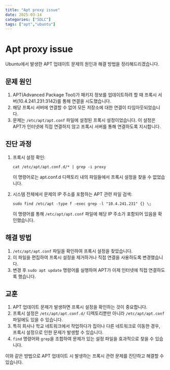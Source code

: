 ```yaml
---
title: "Apt proxy issue"
date: 2025-03-14
categories: ["SDLC"]
tags: ["apt","ubuntu"]
---
```




# Apt proxy issue 

Ubuntu에서 발생한 APT 업데이트 문제의 원인과 해결 방법을 정리해드리겠습니다.

## 문제 원인

1. APT(Advanced Package Tool)가 패키지 정보를 업데이트하려 할 때 프록시 서버(10.4.241.231:3142)를 통해 연결을 시도했습니다.
2. 해당 프록시 서버에 연결할 수 없어 모든 저장소에 대한 연결이 타임아웃되었습니다.
3. 문제는 `/etc/apt/apt.conf` 파일에 설정된 프록시 설정이었습니다. 이 설정은 APT가 인터넷에 직접 연결하지 않고 프록시 서버를 통해 연결하도록 지시합니다.

## 진단 과정

1. 프록시 설정 확인:
   ```
   cat /etc/apt/apt.conf.d/* | grep -i proxy
   ```
   이 명령어로는 apt.conf.d 디렉토리 내의 파일들에서 프록시 설정을 찾을 수 없었습니다.

2. 시스템 전체에서 문제의 IP 주소를 포함하는 APT 관련 파일 검색:
   ```
   sudo find /etc/apt -type f -exec grep -l "10.4.241.231" {} \;
   ```
   이 명령어를 통해 `/etc/apt/apt.conf` 파일에 해당 IP 주소가 포함되어 있음을 확인했습니다.

## 해결 방법

1. `/etc/apt/apt.conf` 파일을 확인하여 프록시 설정을 찾았습니다.
2. 이 파일을 편집하여 프록시 설정을 제거하거나 직접 연결을 사용하도록 변경했습니다.
3. 변경 후 `sudo apt update` 명령어를 실행하여 APT가 이제 인터넷에 직접 연결하도록 했습니다.

## 교훈

1. APT 업데이트 문제가 발생하면 프록시 설정을 확인하는 것이 중요합니다.
2. 프록시 설정은 `/etc/apt/apt.conf.d/` 디렉토리뿐만 아니라 `/etc/apt/apt.conf` 파일에도 있을 수 있습니다.
3. 특히 회사나 학교 네트워크에서 작업하다가 집이나 다른 네트워크로 이동한 경우, 프록시 설정으로 인한 문제가
 발생할 수 있습니다.
4. `find` 명령어와 `grep`을 조합하여 문제가 있는 설정 파일을 효과적으로 찾을 수 있습니다.

이와 같은 방법으로 APT 업데이트 시 발생하는 프록시 관련 문제를 진단하고 해결할 수 있습니다.